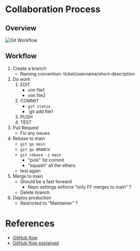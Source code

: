 
# Collaboration Process
## Overview
![Git Workflow](https://github.com/andylytical/stackedit/blob/access/ctt-222/Git%20Workflow.png)
## Workflow
1. Create a branch
    * Naming convention: ticket/username/short-description
1. Do work
	1. EDIT
	   * vim file1
	   * vim file2
	2. COMMIT
	   * `git status`
	   * `git add file1
	4. PUSH
	5. TEST
3. Pull Request
    * Fix any issues
4. Rebase to main
    * `git go main`
    * `git go BRANCH`
    * `git rebase -i main`
      * "pick" 1st commit
      * "squash" all the others
    * test again
5. Merge to main
    * Should be a fast forward
      * Repo settings enforce "only FF merges to main" ?
    * Delete branch
6. Deploy production
    * Restricted to "Maintainer" ?

# References
* [GitHub flow](https://docs.github.com/en/get-started/using-github/github-flow)
* [GitHub flow explained](https://scottchacon.com/2011/08/31/github-flow/)

<!--stackedit_data:
eyJoaXN0b3J5IjpbMjAzODg0NDIyMCwtOTc3MzIyMjAzLC0xNj
M1MDY4MDE3LDI5MTQyNzA3MSw1NDMxMTY3NTUsLTM3OTU0MzE5
NCwtMjA4ODc0NjYxMiwtMzMyNDU1MzYzXX0=
-->